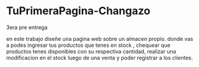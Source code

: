 # TuPrimeraPagina-Changazo
3era pre entrega

en este trabajo diseñe una pagina web sobre un almacen propio. donde vas a podes ingresar tus productos que tenes en stock , chequear que productos tenes disponibles con su respectiva cantidad, realizar una modificacion en el stock luego de una venta y poder registrar a los clientes.
